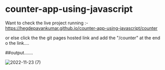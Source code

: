# counter-app-using-javascript

Want to check the live project running :- https://hegdepavankumar.github.io/counter-app-using-javascript/counter

or else click the the git pages hosted link and add the "/counter" at the end o the link....




##output.......

![2022-11-23 (7)](https://user-images.githubusercontent.com/85627085/203528846-d58082cc-4d54-471f-9009-43cad213554c.png)

